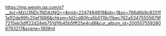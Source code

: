 https://mp.weixin.qq.com/s?__biz=MzU3NDc1NDAzNQ==&mid=2247484819&idx=1&sn=766d6b9c8201f1a1f2de99fc20ef1686&chksm=fd2cd80fca5b5119c11bec762a53475555679f7215eb3dff22d24eb751d1fb45b5fff25e4cd8&cur_album_id=2005075592806793217&scene=190#rd
